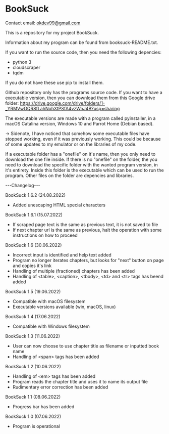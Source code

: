 # BookSuck
Contact email: okdev99@gmail.com

This is a repository for my project BookSuck.

Information about my program can be found from booksuck-README.txt.

If you want to run the source code, then you need the following depencies:
- python 3
- cloudscraper
- tqdm

If you do not have these use pip to install them.

Github repository only has the programs source code. If you want to have a executable version, then you can download them from this Google drive folder: https://drive.google.com/drive/folders/1-_YRMVwOQR8fLahNohXtPSfA4vzWnJ4B?usp=sharing

The executable versions are made with a program called pyinstaller, in a macOS Catalina version, Windows 10 and Parrot Home (Debian based).

-> Sidenote, I have noticed that somehow some executable files have stopped working, even if it was previously working. This could be because of some updates to my emulator or on the libraries of my code.

If a executable folder has a "onefile" on it's name, then you only need to download the one file inside. If there is no "onefile" on the folder, the you need to download the specific folder with the wanted program version, in it's entirety. Inside this folder is the executable which can be used to run the program. Other files on the folder are depencies and libraries.


---Changelog---

BookSuck 1.6.2 (24.08.2022)
- Added unescaping HTML special characters

BookSuck 1.6.1 (15.07.2022)
- If scraped page text is the same as previous text, it is not saved to file
- If next chapter url is the same as previous, halt the operation with some instructions on how to proceed

BookSuck 1.6 (30.06.2022)
- Incorrect input is identified and help text added
- Program no longer iterates chapters, but looks for "next" button on page and copies it's link
- Handling of multiple (fractioned) chapters has been added
- Handling of \<table\>, \<caption\>, \<tbody\>, \<td\> and \<tr\> tags has beend added

BookSuck 1.5 (19.06.2022)
- Compatible with macOS filesystem
- Executable versions available (win, macOS, linux)

BookSuck 1.4 (17.06.2022)
- Compatible with Windows filesystem

BookSuck 1.3 (11.06.2022)
- User can now choose to use chapter title as filename or inputted book name
- Handling of \<span\> tags has been added

BookSuck 1.2 (10.06.2022)
- Handling of \<em\> tags has been added
- Program reads the chapter title and uses it to name its output file
- Rudimentary error correction has been added

BookSuck 1.1 (08.06.2022)
- Progress bar has been added

BookSuck 1.0 (07.06.2022)
- Program is operational
